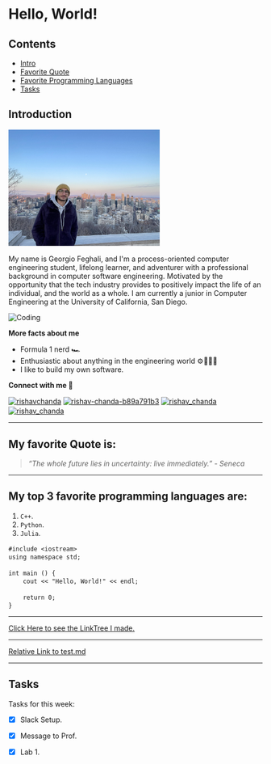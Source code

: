 # **Hello, World!**

## Contents
- [Intro](#Introduction)
- [Favorite Quote](#my-favorite-quote-is)
- [Favorite Programming Languages](#my-top-3-favorite-programming-languages-are)
- [Tasks](#tasks)

## Introduction
<img src="IMG_9628.jpeg"  width="300" height="230">

My name is Georgio Feghali, and I'm a process-oriented computer engineering student, lifelong learner, and adventurer with a professional background in computer software engineering. Motivated by the opportunity that the tech industry provides to positively impact the life of an individual, and the world as a whole. I am currently a junior in Computer Engineering at the University of California, San Diego.

<img alt="Coding" width="400" src="https://media.giphy.com/media/RbDKaczqWovIugyJmW/giphy.gif">

**More facts about me**
- Formula 1 nerd 🏎
- Enthusiastic about anything in the engineering world ⚙️👨🏾‍💻
- I like to build my own software.

**Connect with me 🔗**

<a href="https://twitter.com/fe_ghali" target="blank"><img align="center" src="https://raw.githubusercontent.com/rahuldkjain/github-profile-readme-generator/master/src/images/icons/Social/twitter.svg" alt="rishavchanda" height="30" width="40" /></a>
<a href="https://www.linkedin.com/in/georgio-feghali/" target="blank"><img align="center" src="https://raw.githubusercontent.com/rahuldkjain/github-profile-readme-generator/master/src/images/icons/Social/linked-in-alt.svg" alt="rishav-chanda-b89a791b3" height="30" width="40" /></a>
<a href="https://www.instagram.com/georgiofe/" target="blank"><img align="center" src="https://raw.githubusercontent.com/rahuldkjain/github-profile-readme-generator/master/src/images/icons/Social/instagram.svg" alt="rishav_chanda" height="30" width="40" /></a>
<a>&nbsp;</a>
<a href="mailto:giorgiofeghali2002@icloud.com" target="blank"><img align="center" src="https://cdn-icons-png.flaticon.com/512/1161/1161724.png" alt="rishav_chanda" height="30" width="30" /></a>

---

## My favorite Quote is:
>*“The whole future lies in uncertainty: live immediately.” - Seneca*

---

## My top 3 favorite programming languages are:
1. `C++`.
2. `Python`.
3. `Julia`.

```
#include <iostream>
using namespace std;

int main () {
    cout << "Hello, World!" << endl;

    return 0;
}
```

---
[Click Here to see the LinkTree I made.](https://aquamarine-salamander-975f59.netlify.app/)

---

[Relative Link to test.md](test.md)

---
## Tasks
Tasks for this week:
- [x] Slack Setup.
- [x] Message to Prof.
- [x] Lab 1.


